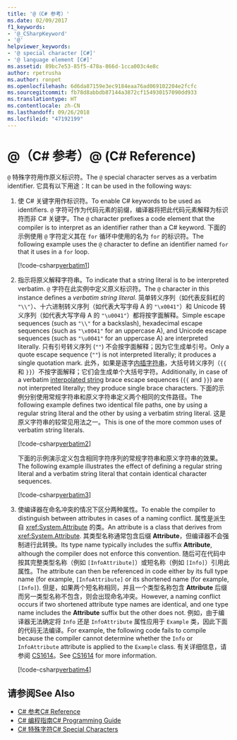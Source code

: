 ```yaml
---
title: '@（C# 参考）'
ms.date: 02/09/2017
f1_keywords:
- '@_CSharpKeyword'
- '@'
helpviewer_keywords:
- '@ special character [C#]'
- '@ language element [C#]'
ms.assetid: 89bc7e53-85f5-478a-866d-1cca003c4e8c
author: rpetrusha
ms.author: ronpet
ms.openlocfilehash: 6d6da87159e3ec9184eaa76ad069102204e2fcfc
ms.sourcegitcommit: fb78d8abbdb87144a3872cf154930157090dd933
ms.translationtype: HT
ms.contentlocale: zh-CN
ms.lasthandoff: 09/26/2018
ms.locfileid: "47192199"
---
```

# <a name="-c-reference"></a><span data-ttu-id="d1101-102">@（C# 参考）</span><span class="sxs-lookup"><span data-stu-id="d1101-102">@ (C# Reference)</span></span>

<span data-ttu-id="d1101-103">`@` 特殊字符用作原义标识符。</span><span class="sxs-lookup"><span data-stu-id="d1101-103">The `@` special character serves as a verbatim identifier.</span></span> <span data-ttu-id="d1101-104">它具有以下用途：</span><span class="sxs-lookup"><span data-stu-id="d1101-104">It can be used in the following ways:</span></span>

1. <span data-ttu-id="d1101-105">使 C# 关键字用作标识符。</span><span class="sxs-lookup"><span data-stu-id="d1101-105">To enable C# keywords to be used as identifiers.</span></span> <span data-ttu-id="d1101-106">`@` 字符可作为代码元素的前缀，编译器将把此代码元素解释为标识符而非 C# 关键字。</span><span class="sxs-lookup"><span data-stu-id="d1101-106">The `@` character prefixes a code element that the compiler is to interpret as an identifier rather than a C# keyword.</span></span> <span data-ttu-id="d1101-107">下面的示例使用 `@` 字符定义其在 `for` 循环中使用的名为 `for` 的标识符。</span><span class="sxs-lookup"><span data-stu-id="d1101-107">The following example uses the `@` character to define an identifier named `for` that it uses in a `for` loop.</span></span>

   [!code-csharp[verbatim1](../../../../samples/snippets/csharp/language-reference/keywords/verbatim1.cs#1)]

1. <span data-ttu-id="d1101-108">指示将原义解释字符串。</span><span class="sxs-lookup"><span data-stu-id="d1101-108">To indicate that a string literal is to be interpreted verbatim.</span></span> <span data-ttu-id="d1101-109">`@` 字符在此实例中定义原义标识符。</span><span class="sxs-lookup"><span data-stu-id="d1101-109">The `@` character in this instance defines a *verbatim string literal*.</span></span> <span data-ttu-id="d1101-110">简单转义序列（如代表反斜杠的 `"\\"`）、十六进制转义序列（如代表大写字母 A 的 `"\x0041"`）和 Unicode 转义序列（如代表大写字母 A 的 `"\u0041"`）都将按字面解释。</span><span class="sxs-lookup"><span data-stu-id="d1101-110">Simple escape sequences (such as `"\\"` for a backslash), hexadecimal escape sequences (such as `"\x0041"` for an uppercase A), and Unicode escape sequences (such as `"\u0041"` for an uppercase A) are interpreted literally.</span></span> <span data-ttu-id="d1101-111">只有引号转义序列 (`""`) 不会按字面解释；因为它生成单引号。</span><span class="sxs-lookup"><span data-stu-id="d1101-111">Only a quote escape sequence (`""`) is not interpreted literally; it produces a single quotation mark.</span></span> <span data-ttu-id="d1101-112">此外，如果是逐字[内插字符串](interpolated.md)，大括号转义序列（`{{` 和 `}}`）不按字面解释；它们会生成单个大括号字符。</span><span class="sxs-lookup"><span data-stu-id="d1101-112">Additionally, in case of a verbatim [interpolated string](interpolated.md) brace escape sequences (`{{` and `}}`) are not interpreted literally; they produce single brace characters.</span></span> <span data-ttu-id="d1101-113">下面的示例分别使用常规字符串和原义字符串定义两个相同的文件路径。</span><span class="sxs-lookup"><span data-stu-id="d1101-113">The following example defines two identical file paths, one by using a regular string literal and the other by using a verbatim string literal.</span></span> <span data-ttu-id="d1101-114">这是原义字符串的较常见用法之一。</span><span class="sxs-lookup"><span data-stu-id="d1101-114">This is one of the more common uses of verbatim string literals.</span></span>

   [!code-csharp[verbatim2](../../../../samples/snippets/csharp/language-reference/keywords/verbatim1.cs#2)]

   <span data-ttu-id="d1101-115">下面的示例演示定义包含相同字符序列的常规字符串和原义字符串的效果。</span><span class="sxs-lookup"><span data-stu-id="d1101-115">The following example illustrates the effect of defining a regular string literal and a verbatim string literal that contain identical character sequences.</span></span>

   [!code-csharp[verbatim3](../../../../samples/snippets/csharp/language-reference/keywords/verbatim1.cs#3)]

1. <span data-ttu-id="d1101-116">使编译器在命名冲突的情况下区分两种属性。</span><span class="sxs-lookup"><span data-stu-id="d1101-116">To enable the compiler to distinguish between attributes in cases of a naming conflict.</span></span> <span data-ttu-id="d1101-117">属性是派生自 <xref:System.Attribute> 的类。</span><span class="sxs-lookup"><span data-stu-id="d1101-117">An attribute is a class that derives from <xref:System.Attribute>.</span></span> <span data-ttu-id="d1101-118">其类型名称通常包含后缀 **Attribute**，但编译器不会强制进行此转换。</span><span class="sxs-lookup"><span data-stu-id="d1101-118">Its type name typically includes the suffix **Attribute**, although the compiler does not enforce this convention.</span></span> <span data-ttu-id="d1101-119">随后可在代码中按其完整类型名称（例如 `[InfoAttribute]`）或短名称（例如 `[Info]`）引用此属性。</span><span class="sxs-lookup"><span data-stu-id="d1101-119">The attribute can then be referenced in code either by its full type name (for example, `[InfoAttribute]` or its shortened name (for example, `[Info]`).</span></span> <span data-ttu-id="d1101-120">但是，如果两个短名称相同，并且一个类型名称包含 **Attribute** 后缀而另一类型名称不包含，则会出现命名冲突。</span><span class="sxs-lookup"><span data-stu-id="d1101-120">However, a naming conflict occurs if two shortened attribute type names are identical, and one type name includes the **Attribute** suffix but the other does not.</span></span> <span data-ttu-id="d1101-121">例如，由于编译器无法确定将 `Info` 还是 `InfoAttribute` 属性应用于 `Example` 类，因此下面的代码无法编译。</span><span class="sxs-lookup"><span data-stu-id="d1101-121">For example, the following code fails to compile because the compiler cannot determine whether the `Info` or `InfoAttribute` attribute is applied to the `Example` class.</span></span> <span data-ttu-id="d1101-122">有关详细信息，请参阅 [CS1614](../compiler-messages/cs1614.md)。</span><span class="sxs-lookup"><span data-stu-id="d1101-122">See [CS1614](../compiler-messages/cs1614.md) for more information.</span></span>

   [!code-csharp[verbatim4](../../../../samples/snippets/csharp/language-reference/keywords/verbatim2.cs#1)]

## <a name="see-also"></a><span data-ttu-id="d1101-123">请参阅</span><span class="sxs-lookup"><span data-stu-id="d1101-123">See Also</span></span>

- [<span data-ttu-id="d1101-124">C# 参考</span><span class="sxs-lookup"><span data-stu-id="d1101-124">C# Reference</span></span>](../../../csharp/language-reference/index.md)  
- [<span data-ttu-id="d1101-125">C# 编程指南</span><span class="sxs-lookup"><span data-stu-id="d1101-125">C# Programming Guide</span></span>](../../../csharp/programming-guide/index.md)  
- [<span data-ttu-id="d1101-126">C# 特殊字符</span><span class="sxs-lookup"><span data-stu-id="d1101-126">C# Special Characters</span></span>](../../../csharp/language-reference/tokens/index.md)
